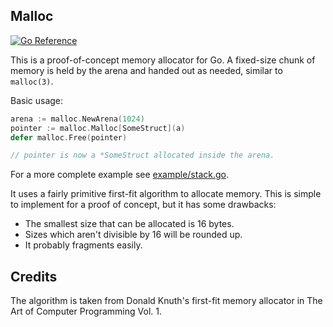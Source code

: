 ## Malloc

[![Go Reference](https://pkg.go.dev/badge/github.com/pboyd/malloc.svg)](https://pkg.go.dev/github.com/pboyd/malloc)

This is a proof-of-concept memory allocator for Go. A fixed-size chunk of
memory is held by the arena and handed out as needed, similar to `malloc(3)`.

Basic usage:

```go
arena := malloc.NewArena(1024)
pointer := malloc.Malloc[SomeStruct](a)
defer malloc.Free(pointer)

// pointer is now a *SomeStruct allocated inside the arena.
```

For a more complete example see [example/stack.go](https://github.com/pboyd/malloc/blob/master/example/stack.go).

It uses a fairly primitive first-fit algorithm to allocate memory. This is
simple to implement for a proof of concept, but it has some drawbacks:

- The smallest size that can be allocated is 16 bytes.
- Sizes which aren't divisible by 16 will be rounded up.
- It probably fragments easily.

## Credits

The algorithm is taken from Donald Knuth's first-fit memory allocator in The
Art of Computer Programming Vol. 1.
